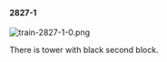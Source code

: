 #### 2827-1
![train-2827-1-0.png](https://github.com/lil-lab/nlvr/raw/master/nlvr/train/images/26/train-2827-1-0.png "train-2827-1-0.png")

There is tower with black second block.